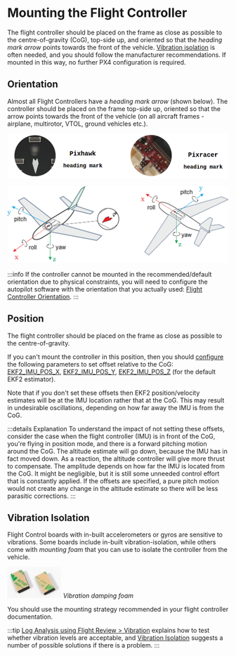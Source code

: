 # Mounting the Flight Controller

The flight controller should be placed on the frame as close as possible to the centre-of-gravity (CoG), top-side up, and oriented so that the _heading mark arrow_ points towards the front of the vehicle.
[Vibration isolation](#vibration-isolation) is often needed, and you should follow the manufacturer recommendations.
If mounted in this way, no further PX4 configuration is required.

## Orientation

Almost all Flight Controllers have a _heading mark arrow_ (shown below).
The controller should be placed on the frame top-side up, oriented so that the arrow points towards the front of the vehicle (on all aircraft frames - airplane, multirotor, VTOL, ground vehicles etc.).

![FC Heading Mark](../../assets/qgc/setup/sensor/fc_heading_mark_1.png)

![FC Orientation](../../assets/qgc/setup/sensor/fc_orientation_1.png)

:::info
If the controller cannot be mounted in the recommended/default orientation due to physical constraints, you will need to configure the autopilot software with the orientation that you actually used: [Flight Controller Orientation](../config/flight_controller_orientation.md).
:::

## Position

The flight controller should be placed on the frame as close as possible to the centre-of-gravity.

If you can't mount the controller in this position, then you should [configure](../advanced_config/parameters.md) the following parameters to set offset relative to the CoG: [EKF2_IMU_POS_X](../advanced_config/parameter_reference.md#EKF2_IMU_POS_X), [EKF2_IMU_POS_Y](../advanced_config/parameter_reference.md#EKF2_IMU_POS_Y), [EKF2_IMU_POS_Z](../advanced_config/parameter_reference.md#EKF2_IMU_POS_Z) (for the default EKF2 estimator).

Note that if you don't set these offsets then EKF2 position/velocity estimates will be at the IMU location rather that at the CoG.
This may result in undesirable oscillations, depending on how far away the IMU is from the CoG.

:::details
Explanation
To understand the impact of not setting these offsets, consider the case when the flight controller (IMU) is in front of the CoG, you're flying in position mode, and there is a forward pitching motion around the CoG.
The altitude estimate will go down, because the IMU has in fact moved down.
As a reaction, the altitude controller will give more thrust to compensate.
The amplitude depends on how far the IMU is located from the CoG.
It might be negligible, but it is still some unneeded control effort that is constantly applied.
If the offsets are specified, a pure pitch motion would not create any change in the altitude estimate so there will be less parasitic corrections.
:::

## Vibration Isolation

Flight Control boards with in-built accelerometers or gyros are sensitive to vibrations.
Some boards include in-built vibration-isolation, while others come with _mounting foam_ that you can use to isolate the controller from the vehicle.

![Pixhawk Mounting foam](../../assets/hardware/mounting/3dr_anti_vibration_mounting_foam.png)
_Vibration damping foam_

You should use the mounting strategy recommended in your flight controller documentation.

:::tip
[Log Analysis using Flight Review > Vibration](../log/flight_review.md#vibration) explains how to test whether vibration levels are acceptable, and [Vibration Isolation](../assembly/vibration_isolation.md) suggests a number of possible solutions if there is a problem.
:::

